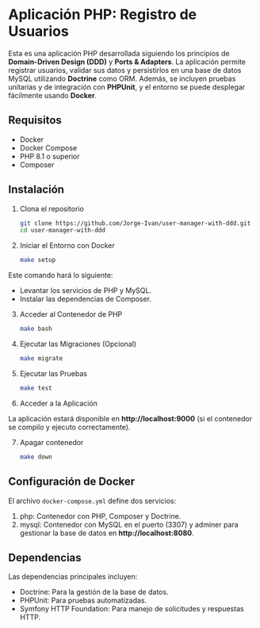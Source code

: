# Aplicación PHP: Registro de Usuarios

Esta es una aplicación PHP desarrollada siguiendo los principios de **Domain-Driven Design (DDD)** y **Ports & Adapters**. La aplicación permite registrar usuarios, validar sus datos y persistirlos en una base de datos MySQL utilizando **Doctrine** como ORM. Además, se incluyen pruebas unitarias y de integración con **PHPUnit**, y el entorno se puede desplegar fácilmente usando **Docker**.

## Requisitos

- Docker
- Docker Compose
- PHP 8.1 o superior
- Composer

## Instalación

1. Clona el repositorio

    ```sh
    git clone https://github.com/Jorge-Ivan/user-manager-with-ddd.git
    cd user-manager-with-ddd
    ```

2. Iniciar el Entorno con Docker

    ```sh
    make setup
    ```
Este comando hará lo siguiente:

- Levantar los servicios de PHP y MySQL.
- Instalar las dependencias de Composer.

3. Acceder al Contenedor de PHP

    ```sh
    make bash
    ```

4. Ejecutar las Migraciones (Opcional)

    ```sh
    make migrate
    ```

5. Ejecutar las Pruebas

    ```sh
    make test
    ```

6. Acceder a la Aplicación

La aplicación estará disponible en **http://localhost:9000** (si el contenedor se compilo y ejecuto correctamente).

7. Apagar contenedor

    ```sh
    make down
    ```

## Configuración de Docker
El archivo ```docker-compose.yml``` define dos servicios:

1. php: Contenedor con PHP, Composer y Doctrine.
2. mysql: Contenedor con MySQL en el puerto (3307) y adminer para gestionar la base de datos en **http://localhost:8080**.

## Dependencias
Las dependencias principales incluyen:

- Doctrine: Para la gestión de la base de datos.
- PHPUnit: Para pruebas automatizadas.
- Symfony HTTP Foundation: Para manejo de solicitudes y respuestas HTTP.